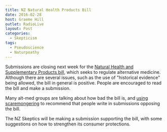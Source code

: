 ```yaml
---
title: NZ Natural Health Products Bill
date: 2016-02-28
host: Graeme Hill
outlet: RadioLive
layout: Post
categories:
  - Skepticism
tags:
  - Pseudoscience
  - Naturpoathy
---
```


Submissions are closing next week for the [Natural Health and Supplementary Products bill](http://www.parliament.nz/en-nz/pb/legislation/bills/00DBHOH_BILL11034_1/natural-health-and-supplementary-products-bill), which seeks to regulate alternative medicine. Although there are several issues, such as the use of "historical evidence" being allowed, the bill in general is positive. People are encouraged to read the bill and make a submission.

<!-- more -->

Many alt-med groups are talking about how bad the bill is, and [using scaremongering](https://www.change.org/p/naturalhealthproducts-moh-govt-nz-keep-access-to-nutrients-in-nz-that-have-a-proven-safety-record-and-therapeutic-benefit) to recommend that people write in submissions opposing the bill.

The NZ Skeptics will be making a submission supporting the bill, with some suggestions on how to strengthen its consumer protections.
